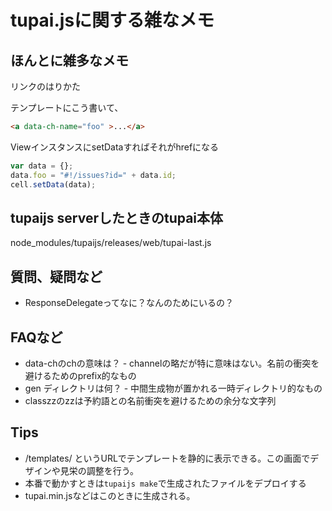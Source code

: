 # tupai.jsに関する雑なメモ

## ほんとに雑多なメモ

リンクのはりかた

テンプレートにこう書いて、

```html
<a data-ch-name="foo" >...</a>
```

ViewインスタンスにsetDataすればそれがhrefになる

```js
var data = {};
data.foo = "#!/issues?id=" + data.id;
cell.setData(data);
```

## tupaijs serverしたときのtupai本体

node_modules/tupaijs/releases/web/tupai-last.js


## 質問、疑問など
* ResponseDelegateってなに？なんのためにいるの？


## FAQなど

* data-chのchの意味は？ - channelの略だが特に意味はない。名前の衝突を避けるためのprefix的なもの
* gen ディレクトリは何？ - 中間生成物が置かれる一時ディレクトリ的なもの
* classzzのzzは予約語との名前衝突を避けるための余分な文字列

## Tips

* /templates/ というURLでテンプレートを静的に表示できる。この画面でデザインや見栄の調整を行う。
* 本番で動かすときは`tupaijs make`で生成されたファイルをデプロイする
 * tupai.min.jsなどはこのときに生成される。




